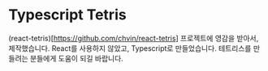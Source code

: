 # Typescript Tetris

(react-tetris)[https://github.com/chvin/react-tetris] 프로젝트에 영감을 받아서, 제작했습니다.
React를 사용하지 않았고, Typescript로 만들었습니다.
테트리스를 만들려는 분들에게 도움이 되길 바랍니다.